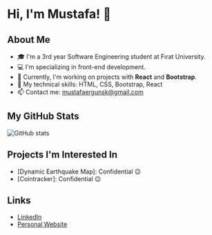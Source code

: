 # Hi, I'm Mustafa! 👋

## About Me
- 🎓 I'm a 3rd year Software Engineering student at Fırat University.
- 💻 I'm specializing in front-end development.
- 🌱 Currently, I'm working on projects with **React** and **Bootstrap**.
- 🌟 My technical skills: HTML, CSS, Bootstrap, React
- 📫 Contact me: mustafaergunsk@gmail.com

## My GitHub Stats
![GitHub stats](https://github-readme-stats.vercel.app/api?username=your_username&show_icons=true&theme=radical)

## Projects I'm Interested In
- [Dynamic Earthquake Map]: Confidential 😉
- [Cointracker]: Confidential 😉

## Links
- [LinkedIn]([your_linkedin_profile_link](https://www.linkedin.com/in/mustafa-erg%C3%BCn-478440195/))
- [Personal Website](codedeleter.com)
